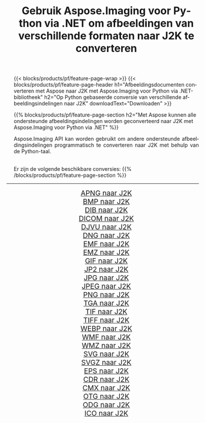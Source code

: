 ﻿---
title: Gebruik Aspose.Imaging voor Python via .NET om afbeeldingen van verschillende formaten naar J2K te converteren 
weight: 3920
url: /nl/python-net/conversion/to/j2k/ 
lang: nl
langdirlevel: 2
locales: zh-hans,ja,it,ru,de,es,fr,nl,id,lt,pl,pt,vi,tr,ko,zh-hant,ar,hi,th,sv,cs,uk,he
description: U kunt Aspose.Imaging voor Python gebruiken via de .NET-bibliotheek om van verschillende formaten naar J2K te converteren
---

{{< blocks/products/pf/feature-page-wrap >}}
{{< blocks/products/pf/feature-page-header h1="Afbeeldingsdocumenten converteren met Aspose naar J2K met Aspose.Imaging voor Python via .NET-bibliotheek" h2="Op Python gebaseerde conversie van verschillende afbeeldingsindelingen naar J2K" downloadText="Downloaden" >}}


{{% blocks/products/pf/feature-page-section  h2="Met Aspose kunnen alle ondersteunde afbeeldingsindelingen worden geconverteerd naar J2K met Aspose.Imaging voor Python via .NET" %}}
<p align=justify>Aspose.Imaging API kan worden gebruikt om andere ondersteunde afbeeldingsindelingen programmatisch te converteren naar J2K met behulp van de Python-taal.</p>
<br/>
Er zijn de volgende beschikbare conversies:
{{% /blocks/products/pf/feature-page-section %}}
<div class="container-fluid productfamilypage bg-gray">
    <div class="convertypes bg-gray agp-content section">
        <div class="container">
		<hr style="margin-left:-20px;"/>
		<div class="row other-converters" style="gap: 10px;font-size: 19px;text-align:center;">
		    <div class='col-md-2 other-converter remove-lp remove-rp'><a href="/imaging/nl/python-net/conversion/apng-to-j2k/" style="padding:15px;">APNG naar J2K</a></div>
<div class='col-md-2 other-converter remove-lp remove-rp'><a href="/imaging/nl/python-net/conversion/bmp-to-j2k/" style="padding:15px;">BMP naar J2K</a></div>
<div class='col-md-2 other-converter remove-lp remove-rp'><a href="/imaging/nl/python-net/conversion/dib-to-j2k/" style="padding:15px;">DIB naar J2K</a></div>
<div class='col-md-2 other-converter remove-lp remove-rp'><a href="/imaging/nl/python-net/conversion/dicom-to-j2k/" style="padding:15px;">DICOM naar J2K</a></div>
<div class='col-md-2 other-converter remove-lp remove-rp'><a href="/imaging/nl/python-net/conversion/djvu-to-j2k/" style="padding:15px;">DJVU naar J2K</a></div>
<div class='col-md-2 other-converter remove-lp remove-rp'><a href="/imaging/nl/python-net/conversion/dng-to-j2k/" style="padding:15px;">DNG naar J2K</a></div>
<div class='col-md-2 other-converter remove-lp remove-rp'><a href="/imaging/nl/python-net/conversion/emf-to-j2k/" style="padding:15px;">EMF naar J2K</a></div>
<div class='col-md-2 other-converter remove-lp remove-rp'><a href="/imaging/nl/python-net/conversion/emz-to-j2k/" style="padding:15px;">EMZ naar J2K</a></div>
<div class='col-md-2 other-converter remove-lp remove-rp'><a href="/imaging/nl/python-net/conversion/gif-to-j2k/" style="padding:15px;">GIF naar J2K</a></div>
<div class='col-md-2 other-converter remove-lp remove-rp'><a href="/imaging/nl/python-net/conversion/jp2-to-j2k/" style="padding:15px;">JP2 naar J2K</a></div>
<div class='col-md-2 other-converter remove-lp remove-rp'><a href="/imaging/nl/python-net/conversion/jpg-to-j2k/" style="padding:15px;">JPG naar J2K</a></div>
<div class='col-md-2 other-converter remove-lp remove-rp'><a href="/imaging/nl/python-net/conversion/jpeg-to-j2k/" style="padding:15px;">JPEG naar J2K</a></div>
<div class='col-md-2 other-converter remove-lp remove-rp'><a href="/imaging/nl/python-net/conversion/png-to-j2k/" style="padding:15px;">PNG naar J2K</a></div>
<div class='col-md-2 other-converter remove-lp remove-rp'><a href="/imaging/nl/python-net/conversion/tga-to-j2k/" style="padding:15px;">TGA naar J2K</a></div>
<div class='col-md-2 other-converter remove-lp remove-rp'><a href="/imaging/nl/python-net/conversion/tif-to-j2k/" style="padding:15px;">TIF naar J2K</a></div>
<div class='col-md-2 other-converter remove-lp remove-rp'><a href="/imaging/nl/python-net/conversion/tiff-to-j2k/" style="padding:15px;">TIFF naar J2K</a></div>
<div class='col-md-2 other-converter remove-lp remove-rp'><a href="/imaging/nl/python-net/conversion/webp-to-j2k/" style="padding:15px;">WEBP naar J2K</a></div>
<div class='col-md-2 other-converter remove-lp remove-rp'><a href="/imaging/nl/python-net/conversion/wmf-to-j2k/" style="padding:15px;">WMF naar J2K</a></div>
<div class='col-md-2 other-converter remove-lp remove-rp'><a href="/imaging/nl/python-net/conversion/wmz-to-j2k/" style="padding:15px;">WMZ naar J2K</a></div>
<div class='col-md-2 other-converter remove-lp remove-rp'><a href="/imaging/nl/python-net/conversion/svg-to-j2k/" style="padding:15px;">SVG naar J2K</a></div>
<div class='col-md-2 other-converter remove-lp remove-rp'><a href="/imaging/nl/python-net/conversion/svgz-to-j2k/" style="padding:15px;">SVGZ naar J2K</a></div>
<div class='col-md-2 other-converter remove-lp remove-rp'><a href="/imaging/nl/python-net/conversion/eps-to-j2k/" style="padding:15px;">EPS naar J2K</a></div>
<div class='col-md-2 other-converter remove-lp remove-rp'><a href="/imaging/nl/python-net/conversion/cdr-to-j2k/" style="padding:15px;">CDR naar J2K</a></div>
<div class='col-md-2 other-converter remove-lp remove-rp'><a href="/imaging/nl/python-net/conversion/cmx-to-j2k/" style="padding:15px;">CMX naar J2K</a></div>
<div class='col-md-2 other-converter remove-lp remove-rp'><a href="/imaging/nl/python-net/conversion/otg-to-j2k/" style="padding:15px;">OTG naar J2K</a></div>
<div class='col-md-2 other-converter remove-lp remove-rp'><a href="/imaging/nl/python-net/conversion/odg-to-j2k/" style="padding:15px;">ODG naar J2K</a></div>
<div class='col-md-2 other-converter remove-lp remove-rp'><a href="/imaging/nl/python-net/conversion/ico-to-j2k/" style="padding:15px;">ICO naar J2K</a></div>
                </div>
        </div>
    </div>
</div>
<br/>

